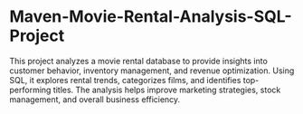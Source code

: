 # Maven-Movie-Rental-Analysis-SQL-Project
This project analyzes a movie rental database to provide insights into customer behavior, inventory management, and revenue optimization. Using SQL, it explores rental trends, categorizes films, and identifies top-performing titles. The analysis helps improve marketing strategies, stock management, and overall business efficiency.
